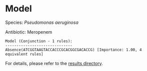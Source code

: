 
# Model

Species: *Pseudomonas aeruginosa*

Antibiotic: Meropenem

```
Model (Conjunction - 1 rules):
------------------------------
Absence(ATCGGTAAGTACCACCCGCACGGCGACACCG) [Importance: 1.00, 4 equivalent rules]

```

For details, please refer to the [results directory](../../../../../results/scm_b/pseudomonas%20aeruginosa/meropenem/repeat_4/).

